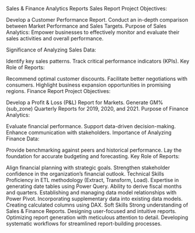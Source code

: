 Sales & Finance Analytics Reports
Sales Report
Project Objectives:

Develop a Customer Performance Report.
Conduct an in-depth comparison between Market Performance and Sales Targets.
Purpose of Sales Analytics:
Empower businesses to effectively monitor and evaluate their sales activities and overall performance.

Significance of Analyzing Sales Data:

Identify key sales patterns.
Track critical performance indicators (KPIs).
Key Role of Reports:

Recommend optimal customer discounts.
Facilitate better negotiations with consumers.
Highlight business expansion opportunities in promising regions.
Finance Report
Project Objectives:

Develop a Profit & Loss (P&L) Report for Markets.
Generate GM% (sub_zone) Quarterly Reports for 2019, 2020, and 2021.
Purpose of Finance Analytics:

Evaluate financial performance.
Support data-driven decision-making.
Enhance communication with stakeholders.
Importance of Analyzing Finance Data:

Provide benchmarking against peers and historical performance.
Lay the foundation for accurate budgeting and forecasting.
Key Role of Reports:

Align financial planning with strategic goals.
Strengthen stakeholder confidence in the organization’s financial outlook.
Technical Skills
 Proficiency in ETL methodology (Extract, Transform, Load).
 Expertise in generating date tables using Power Query.
 Ability to derive fiscal months and quarters.
 Establishing and managing data model relationships with Power Pivot.
 Incorporating supplementary data into existing data models.
 Creating calculated columns using DAX.
Soft Skills
 Strong understanding of Sales & Finance Reports.
 Designing user-focused and intuitive reports.
 Optimizing report generation with meticulous attention to detail.
 Developing systematic workflows for streamlined report-building processes.
